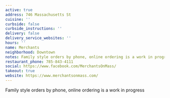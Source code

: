 ```yaml
---
active: true
address: 746 Massachusetts St
cuisine: ''
curbside: false
curbside_instructions: ''
delivery: false
delivery_service_websites: ''
hours: ''
name: Merchants
neighborhood: Downtown
notes: Family style orders by phone, online ordering is a work in progress
restaurant_phone: 785-843-4111
social: https://www.facebook.com/MerchantsOnMass/
takeout: true
website: https://www.merchantsonmass.com/
---
```


Family style orders by phone, online ordering is a work in progress